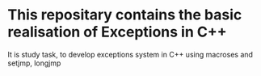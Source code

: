 # This repositary contains the basic realisation of Exceptions in C++
It is study task, to develop exceptions system in C++ using macroses and setjmp, longjmp
